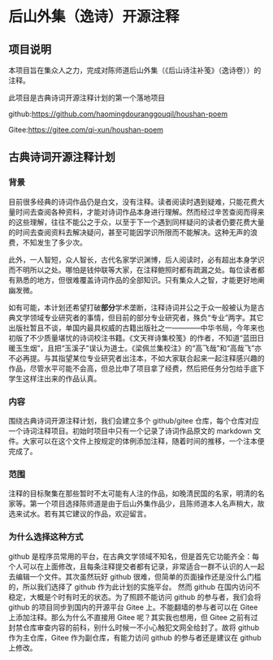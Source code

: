 # 后山外集（逸诗）开源注释

## 项目说明
本项目旨在集众人之力，完成对陈师道后山外集（《后山诗注补笺》（逸诗卷））的注释。

此项目是古典诗词开源注释计划的第一个落地项目

github:https://github.com/haomingdouranggouqil/houshan-poem

Gitee:https://gitee.com/qi-xun/houshan-poem

## 古典诗词开源注释计划
### 背景
目前很多经典的诗词作品仍是白文，没有注释。读者阅读时遇到疑难，只能花费大量时间去查阅各种资料，才能对诗词作品本身进行理解。然而经过辛苦查阅而得来的这些理解，往往不能公之于众，以至于下一个遇到同样疑问的读者仍要花费大量的时间去查阅资料去解决疑问，甚至可能因学识所限而不能解决。这种无声的浪费，不知发生了多少次。

此外，一人智短，众人智长，古代名家学识渊博，后人阅读时，必有超出本身学识而不明所以之处。哪怕是钱仲联等大家，在注释鲍照时都有疏漏之处。每位读者都有熟悉的地方，但很难覆盖诗词作品的全部知识。只有集众人之智，才能更好地阐幽发微。

如有可能，本计划还希望打破**部分**学术垄断，注释诗词并公之于众一般被认为是古典文学领域专业研究者的事情，但目前的部分专业研究者，殊负“专业”两字。其它出版社暂且不谈，单国内最具权威的古籍出版社之一————中华书局，今年来也初版了不少质量堪忧的诗词校注书籍。《文天祥诗集校笺》的作者，不知道“蓝田日暖玉生烟”，且把“玉溪子”误认为道士。《梁佩兰集校注》的“高飞哉”和“高哉飞”亦不必再提。与其指望某位专业研究者出注本，不如大家联合起来一起注释感兴趣的作品，尽管水平可能不会高，但总比申了项目拿了经费，然后把任务分包给手底下学生这样注出来的作品认真。
### 内容
围绕古典诗词开源注释计划，我们会建立多个 github/gitee 仓库，每个仓库对应一个诗词注释项目。初始时项目中只有一个记录了诗词作品原文的 markdown 文件。大家可以在这个文件上按规定的体例添加注释，随着时间的推移，一个注本便完成了。
### 范围
注释的目标聚集在那些暂时不太可能有人注的作品，如晚清民国的名家，明清的名家等。第一个项目选择陈师道是由于后山外集作品少，且陈师道本人名声稍大，故选来试水。若有其它建议的作品，欢迎留言。
### 为什么选择这种方式
github 是程序员常用的平台，在古典文学领域不知名，但是首先它功能齐全：每个人可以在上面修改，且每条注释提交者都有记录，非常适合一群不认识的人一起去编辑一个文件。其次虽然玩好 github 很难，但简单的页面操作还是没什么门槛的，所以我们选择了 github 作为此计划的实施平台。
然而 github 在国内访问不稳定，大概是个时有时无的状态。为了照顾不能访问 github 的参与者，我们会将 github 的项目同步到国内的开源平台 Gitee 上。不能翻墙的参与者可以在 Gitee 上添加注释。那么为什么不直接用 Gitee 呢？其实我也想用，但 Gitee 之前有过封禁仓库审查内容的前科，别什么时候一不小心触犯文网全给封了。故将 github 作为主仓库，Gitee 作为副仓库，有能力访问 github 的参与者还是建议在 github 上修改。
